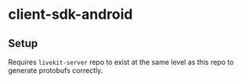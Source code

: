 # client-sdk-android

## Setup

Requires `livekit-server` repo to exist at the same level as this repo to generate protobufs correctly.
